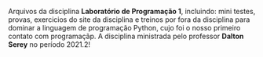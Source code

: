 Arquivos da disciplina **Laboratório de Programação 1**, incluindo: mini testes, provas, exercicios do site da disciplina e treinos por fora da disciplina para dominar a linguagem de programação Python, cujo foi o nosso primeiro contato com programaçãp. A disciplina ministrada pelo professor **Dalton Serey** no período 2021.2!
